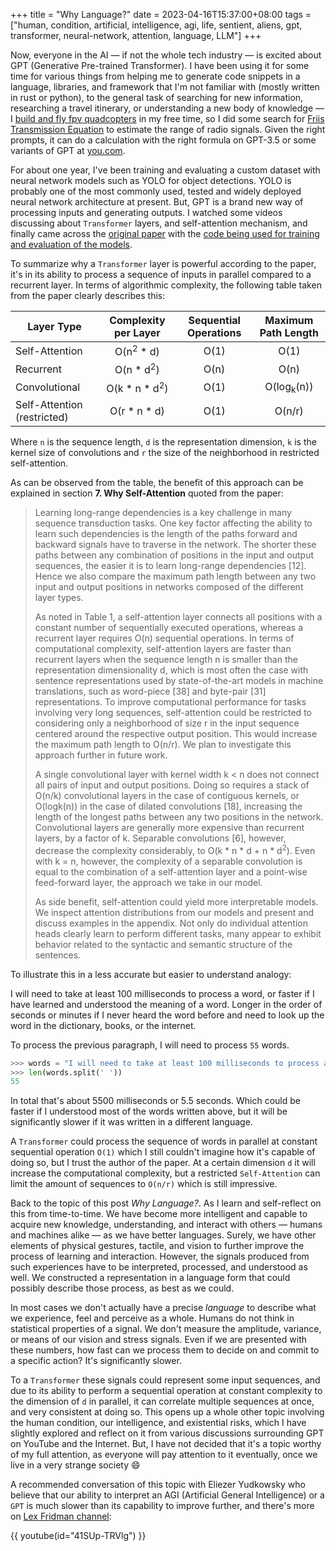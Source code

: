 +++
title = "Why Language?"
date = 2023-04-16T15:37:00+08:00
tags = ["human, condition, artificial, intelligence, agi, life, sentient, aliens, gpt, transformer, neural-network, attention, language, LLM"]
+++

Now, everyone in the AI — if not the whole tech industry — is excited about GPT (Generative Pre-trained Transformer). I have been using it for some time for various things from helping me to generate code snippets in a language, libraries, and framework that I'm not familiar with (mostly written in rust or python), to the general task of searching for new information, researching a travel itinerary, or understanding a new body of knowledge — I [build and fly fpv quadcopters](@/2021-05-31-It-has-been-a-long-time.md) in my free time, so I did some search for [Friis Transmission Equation](https://www.antenna-theory.com/basics/friis.php) to estimate the range of radio signals. Given the right prompts, it can do a calculation with the right formula on GPT-3.5 or some variants of GPT at [you.com](https://you.com).

For about one year, I've been training and evaluating a custom dataset with neural network models such as YOLO for object detections. YOLO is probably one of the most commonly used, tested and widely deployed neural network architecture at present. But, GPT is a brand new way of processing inputs and generating outputs. I watched some videos discussing about `Transformer` layers, and self-attention mechanism, and finally came across the [original paper](https://arxiv.org/abs/1706.03762) with the [code being used for training and evaluation of the models](https://github.com/tensorflow/tensor2tensor).

To summarize why a `Transformer` layer is powerful according to the paper, it's in its ability to process a sequence of inputs in parallel compared to a recurrent layer. In terms of algorithmic complexity, the following table taken from the paper clearly describes this:

| Layer Type | Complexity per Layer | Sequential Operations | Maximum Path Length |
|-----------------------------|:---------------:|:----:|:----------:|
| Self-Attention              |  O(n<sup>2</sup> * d)     | O(1) | O(1)                  |
| Recurrent                   |  O(n * d<sup>2</sup>)     | O(n) | O(n)                  |
| Convolutional               |  O(k * n * d<sup>2</sup>) | O(1) | O(log<sub>k</sub>(n)) |
| Self-Attention (restricted) |  O(r * n * d)             | O(1) | O(n/r)                |

Where `n` is the sequence length, `d` is the representation dimension, `k` is the kernel size of convolutions and `r` the size of the neighborhood in restricted self-attention.

As can be observed from the table, the benefit of this approach can be explained in section **7. Why Self-Attention** quoted from the paper:

> Learning long-range dependencies is a key challenge in many sequence transduction tasks. One key factor affecting the ability to learn such dependencies is the length of the paths forward and backward signals have to traverse in the network. The shorter these paths between any combination of positions in the input and output sequences, the easier it is to learn long-range dependencies [12]. Hence we also compare the maximum path length between any two input and output positions in networks composed of the different layer types. 
> 
> As noted in Table 1, a self-attention layer connects all positions with a constant number of sequentially executed operations, whereas a recurrent layer requires O(n) sequential operations. In terms of computational complexity, self-attention layers are faster than recurrent layers when the sequence length n is smaller than the representation dimensionality d, which is most often the case with sentence representations used by state-of-the-art models in machine translations, such as word-piece [38] and byte-pair [31] representations. To improve computational performance for tasks involving very long sequences, self-attention could be restricted to considering only a neighborhood of size r in the input sequence centered around the respective output position. This would increase the maximum path length to O(n/r). We plan to investigate this approach further in future work.
> 
> A single convolutional layer with kernel width k < n does not connect all pairs of input and output positions. Doing so requires a stack of O(n/k) convolutional layers in the case of contiguous kernels, or O(logk(n)) in the case of dilated convolutions [18], increasing the length of the longest paths between any two positions in the network. Convolutional layers are generally more expensive than recurrent layers, by a factor of k. Separable convolutions [6], however, decrease the complexity considerably, to O(k * n * d + n * d<sup>2</sup>). Even with k = n, however, the complexity of a separable convolution is equal to the combination of a self-attention layer and a point-wise feed-forward layer, the approach we take in our model.
> 
> As side benefit, self-attention could yield more interpretable models. We inspect attention distributions from our models and present and discuss examples in the appendix. Not only do individual attention heads clearly learn to perform different tasks, many appear to exhibit behavior related to the syntactic and semantic structure of the sentences.

To illustrate this in a less accurate but easier to understand analogy: 

I will need to take at least 100 milliseconds to process a word, or faster if I have learned and understood the meaning of a word. Longer in the order of seconds or minutes if I never heard the word before and need to look up the word in the dictionary, books, or the internet. 

To process the previous paragraph, I will need to process `55` words. 

```python
>>> words = "I will need to take at least 100 milliseconds to process a word, or faster if I have learned and understood the meaning of a word. Longer in the order of seconds or minutes if I never heard the word before and need to look up the word in the dictionary, books, or the internet."
>>> len(words.split(' '))
55
```
In total that's about 5500 milliseconds or 5.5 seconds. Which could be faster if I understood most of the words written above, but it will be significantly slower if it was written in a different language. 

A `Transformer` could process the sequence of words in parallel at constant sequential operation `O(1)` which I still couldn't imagine how it's capable of doing so, but I trust the author of the paper. At a certain dimension `d` it will increase the computational complexity, but a restricted `Self-Attention` can limit the amount of sequences to `O(n/r)` which is still impressive.

Back to the topic of this post *Why Language?*. As I learn and self-reflect on this from time-to-time. We have become more intelligent and capable to acquire new knowledge, understanding, and interact with others — humans and machines alike — as we have better languages. Surely, we have other elements of physical gestures, tactile, and vision to further improve the process of learning and interaction. However, the signals produced from such experiences have to be interpreted, processed, and understood as well. We constructed a representation in a language form that could possibly describe those process, as best as we could. 

In most cases we don't actually have a precise *language* to describe what we experience, feel and perceive as a whole. Humans do not think in statistical properties of a signal. We don't measure the amplitude, variance, or means of our vision and stress signals. Even if we are presented with these numbers, how fast can we process them to decide on and commit to a specific action? It's significantly slower.

To a `Transformer` these signals could represent some input sequences, and due to its ability to perform a sequential operation at constant complexity to the dimension of `d` in parallel, it can correlate multiple sequences at once, and very consistent at doing so. This opens up a whole other topic involving the human condition, our intelligence, and existential risks, which I have slightly explored and reflect on it from various discussions surrounding GPT on YouTube and the Internet. But, I have not decided that it's a topic worthy of my full attention, as everyone will pay attention to it eventually, once we live in a very strange society :smile:

A recommended conversation of this topic with Eliezer Yudkowsky who believe that our ability to interpret an AGI (Artificial General Intelligence) or a `GPT` is much slower than its capability to improve further, and there's more on [Lex Fridman channel](https://www.youtube.com/@lexfridman):

{{ youtube(id="41SUp-TRVlg") }}
